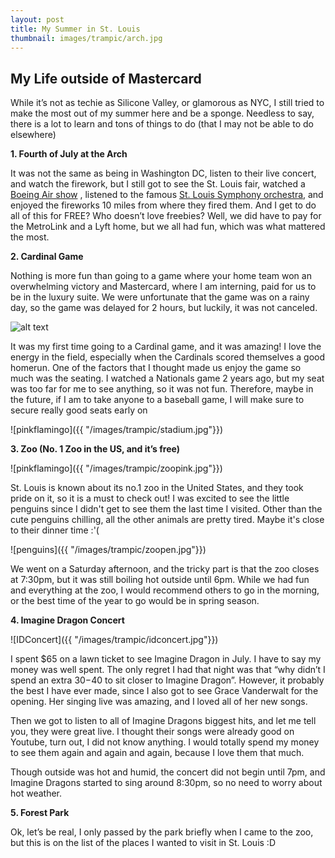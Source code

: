 ```yaml
---
layout: post
title: My Summer in St. Louis
thumbnail: images/trampic/arch.jpg
---
```



## My Life outside of Mastercard


While it’s not as techie as Silicone Valley, or glamorous as NYC, I still tried to make the most out of my summer here and be a sponge. Needless to say, there is a lot to learn and tons of things to do (that I may not be able to do elsewhere)

__1. Fourth of July at the Arch__


It was not the same as being in Washington DC, listen to their live concert, and watch the firework, but I still got to see the St. Louis fair, watched a [Boeing Air show](https://www.fairsaintlouis.org/wp-content/uploads/2018/05/Boeing-Air-Show-Performers-1.pdf) , listened to the famous [St. Louis Symphony orchestra](https://www.slso.org/), and enjoyed the fireworks 10 miles from where they fired them. And I get to do all of this for FREE? Who doesn’t love freebies? Well, we did have to pay for the MetroLink and a Lyft home, but we all had fun, which was what mattered the most.


__2. Cardinal Game__


Nothing is more fun than going to a game where your home team won an overwhelming victory and Mastercard, where I am interning, paid for us to be in the luxury suite. We were unfortunate that the game was on a rainy day, so the game was delayed for 2 hours, but luckily, it was not canceled.


![alt text](https://raw.githubusercontent.com/tramvn1996/tramvn1996.github.io/master/images/trampic/cardinalgame1.jpg)


It was my first time going to a Cardinal game, and it was amazing! I love the energy in the field, especially when the Cardinals scored themselves a good homerun. One of the factors that I thought made us enjoy the game so much was the seating. I watched a Nationals game 2 years ago, but my seat was too far for me to see anything, so it was not fun. Therefore, maybe in the future, if I am to take anyone to a baseball game, I will make sure to secure really good seats early on


![pinkflamingo]({{ "/images/trampic/stadium.jpg"}})


__3. Zoo (No. 1 Zoo in the US, and it’s free)__


![pinkflamingo]({{ "/images/trampic/zoopink.jpg"}})



St. Louis is known about its no.1 zoo in the United States, and they took pride on it, so it is a must to check out! I was excited to see the little penguins since I didn't get to see them the last time I visited. Other than the cute penguins chilling, all the other animals are pretty tired. Maybe it's close to their dinner time :'(


![penguins]({{ "/images/trampic/zoopen.jpg"}})


We went on a Saturday afternoon, and the tricky part is that the zoo closes at 7:30pm, but it was still boiling hot outside until 6pm. While we had fun and everything at the zoo, I would recommend others to go in the morning, or the best time of the year to go would be in spring season.


__4. Imagine Dragon Concert__


![IDConcert]({{ "/images/trampic/idconcert.jpg"}})



I spent $65 on a lawn ticket to see Imagine Dragon in July. I have to say my money was well spent. The only regret I had that night was that “why didn’t I spend an extra $30-$40 to sit closer to Imagine Dragon”. However, it probably the best I have ever made, since I also got to see Grace Vanderwalt for the opening. Her singing live was amazing, and I loved all of her new songs.

Then we got to listen to all of Imagine Dragons biggest hits, and let me tell you, they were great live. I thought their songs were already good on Youtube, turn out, I did not know anything. I would totally spend my money to see them again and again and again, because I love them that much.


Though outside was hot and humid, the concert did not begin until 7pm, and Imagine Dragons started to sing around 8:30pm, so no need to worry about hot weather.


__5. Forest Park__


Ok, let’s be real, I only passed by the park briefly when I came to the zoo, but this is on the list of the places I wanted to visit in St. Louis :D

